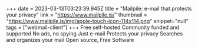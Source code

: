 +++
date = 2023-03-13T03:23:39.945Z
title = "Mailpile: e-mail that protects your privacy"
link = "https://www.mailpile.is/"
thumbnail = "https://www.mailpile.is/img/apple-touch-icon-114x114.png"
snippet="null"
tags = ["webmail-client"]
+++
Free self-hosted
Community funded and supported
No ads, no spying
Just e-mail
Protects your privacy
Searches and organizes your mail
Open source, Free Software
